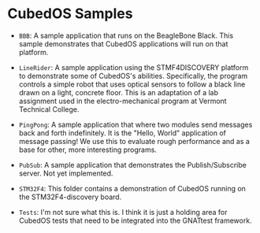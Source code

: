 
CubedOS Samples
===============

+ `BBB`: A sample application that runs on the BeagleBone Black. This sample demonstrates that
  CubedOS applications will run on that platform.
  
+ `LineRider`: A sample application using the STMF4DISCOVERY platform to demonstrate some of
  CubedOS's abilities. Specifically, the program controls a simple robot that uses optical
  sensors to follow a black line drawn on a light, concrete floor. This is an adaptation of a
  lab assignment used in the electro-mechanical program at Vermont Technical College.
  
+ `PingPong`: A sample application that where two modules send messages back and forth
  indefinitely. It is the "Hello, World" application of message passing! We use this to evaluate
  rough performance and as a base for other, more interesting programs.
  
+ `PubSub`: A sample application that demonstrates the Publish/Subscribe server. Not yet
  implemented. 

+ `STM32F4`: This folder contains a demonstration of CubedOS running on the STM32F4-discovery
  board.

+ `Tests`: I'm not sure what this is. I think it is just a holding area for CubedOS tests that
  need to be integrated into the GNATtest framework.

